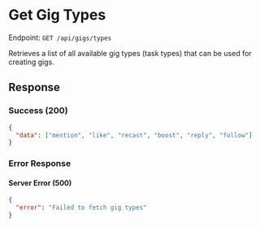 # Get Gig Types

Endpoint: `GET /api/gigs/types`

Retrieves a list of all available gig types (task types) that can be used for creating gigs.

## Response

### Success (200)

```json
{
  "data": ["mention", "like", "recast", "boost", "reply", "follow"]
}
```

### Error Response

#### Server Error (500)

```json
{
  "error": "Failed to fetch gig types"
}
```
